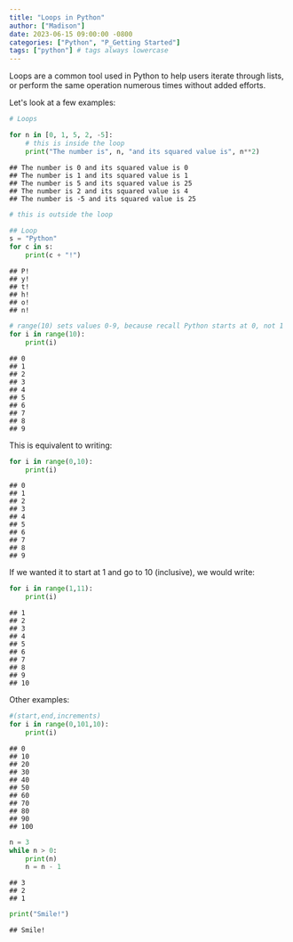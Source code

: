 ```yaml
---
title: "Loops in Python"
author: ["Madison"]
date: 2023-06-15 09:00:00 -0800
categories: ["Python", "P_Getting Started"]
tags: ["python"] # tags always lowercase
---
```




Loops are a common tool used in Python to help users iterate through lists, or perform the same operation numerous times without added efforts.

Let's look at a few examples:


``` python
# Loops

for n in [0, 1, 5, 2, -5]:
    # this is inside the loop
    print("The number is", n, "and its squared value is", n**2)
```

```
## The number is 0 and its squared value is 0
## The number is 1 and its squared value is 1
## The number is 5 and its squared value is 25
## The number is 2 and its squared value is 4
## The number is -5 and its squared value is 25
```

``` python
# this is outside the loop
```


``` python
## Loop
s = "Python"
for c in s:
    print(c + "!")
```

```
## P!
## y!
## t!
## h!
## o!
## n!
```


``` python
# range(10) sets values 0-9, because recall Python starts at 0, not 1
for i in range(10):
    print(i)
```

```
## 0
## 1
## 2
## 3
## 4
## 5
## 6
## 7
## 8
## 9
```

This is equivalent to writing:


``` python
for i in range(0,10):
    print(i)
```

```
## 0
## 1
## 2
## 3
## 4
## 5
## 6
## 7
## 8
## 9
```

If we wanted it to start at 1 and go to 10 (inclusive), we would write:


``` python
for i in range(1,11):
    print(i)
```

```
## 1
## 2
## 3
## 4
## 5
## 6
## 7
## 8
## 9
## 10
```

Other examples:


``` python
#(start,end,increments)
for i in range(0,101,10):
    print(i)
```

```
## 0
## 10
## 20
## 30
## 40
## 50
## 60
## 70
## 80
## 90
## 100
```


``` python
n = 3
while n > 0:
    print(n)
    n = n - 1
```

```
## 3
## 2
## 1
```

``` python
print("Smile!")
```

```
## Smile!
```
